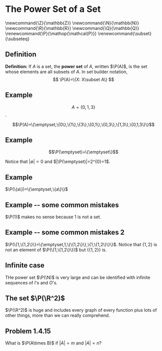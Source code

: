 # The Power Set of a Set


\newcommand{\Z}{\mathbb{Z}}
\newcommand{\N}{\mathbb{N}}
\newcommand{\R}{\mathbb{R}}
\newcommand{\Q}{\mathbb{Q}}
\renewcommand{\P}{\mathop{\mathcal{P}}}
\renewcommand{\subset}{\subseteq}

## Definition

**Definition:** If $A$ is a set, the **power set** of $A$, written
$\P(A)$, is the set whose elements are all subsets of $A$.  In set builder
notation,
$$
\P(A)=\{X: X\subset A\}
$$

## Example

$$A=\{0,1,3\}$$.  

$$\P(A)=\{\emptyset,\{0\},\{1\},\{3\},\{0,1\},\{0,3\},\{1,3\},\{0,1,3\}\}$$

## Example

$$\P(\emptyset)=\{\emptyset\}$$

Notice that $|\emptyset|=0$ and $|\P(\emptyset)|=2^{0}=1$.

## Example

$\P(\{a\})=\{\emptyset,\{a\}\}$

## Example -- some common mistakes

 $\P(1)$ makes no sense because $1$ is not a set.

## Example -- some common mistakes 2
$\P(\{1,\{1,2\}\}=\{\emptyset,1,\{\{1,2\}\},\{1,\{1,2\}\}\}$.  Notice
that $\{1,2\}$ is not an element of $\P(\{1,\{1,2\}\})$ but $\{\{1,2\}\}$
is.

## Infinite case

THe power set $\P(\N)$ is very large and can be identified with infinite sequences of $I$'s and $O$'s.

## The set $\P(\R^2)$

$\P(\R^2)$ is huge and includes every graph of every function plus lots of other things, more than we can really comprehend.

## Problem 1.4.15

What is $\P(A\times B)$ if $|A|=m$ and $|A|=n$?

